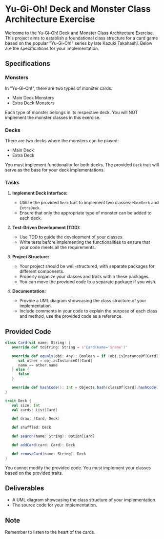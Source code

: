 # Yu-Gi-Oh! Deck and Monster Class Architecture Exercise

Welcome to the Yu-Gi-Oh! Deck and Monster Class Architecture Exercise. This project aims to establish a foundational 
class structure for a card game based on the popular "Yu-Gi-Oh!" series by late Kazuki Takahashi. Below are the
specifications for your implementation.

## Specifications

### Monsters

In "Yu-Gi-Oh!", there are two types of monster cards:

- Main Deck Monsters
- Extra Deck Monsters

Each type of monster belongs in its respective deck. You will NOT implement the monster classes in this exercise.

### Decks

There are two decks where the monsters can be played:

- Main Deck
- Extra Deck

You must implement functionality for both decks. The provided `Deck` trait will serve as the base for your deck
implementations.

### Tasks

1. **Implement Deck Interface:**
    - Utilize the provided `Deck` trait to implement two classes: `MainDeck` and `ExtraDeck`.
    - Ensure that only the appropriate type of monster can be added to each deck.

2. **Test-Driven Development (TDD):**
    - Use TDD to guide the development of your classes.
    - Write tests before implementing the functionalities to ensure that your code meets all the requirements.

3. **Project Structure:**
    - Your project should be well-structured, with separate packages for different components.
    - Properly organize your classes and traits within these packages.
    - You can move the provided code to a separate package if you wish.

4. **Documentation:**
   - Provide a UML diagram showcasing the class structure of your implementation.
   - Include comments in your code to explain the purpose of each class and method, use the provided code as a
     reference.
    
## Provided Code

```scala
class Card(val name: String) {
   override def toString: String = s"Card(name='$name')"

   override def equals(obj: Any): Boolean = if (obj.isInstanceOf[Card]) {
      val other = obj.asInstanceOf[Card]
      name == other.name
   } else {
      false
   }

   override def hashCode(): Int = Objects.hash(classOf[Card].hashCode(), name)
}

trait Deck {
   val size: Int
   val cards: List[Card]

   def draw: (Card, Deck)

   def shuffled: Deck

   def search(name: String): Option[Card]

   def addCard(card: Card): Deck

   def removeCard(name: String): Deck
}

```

You cannot modify the provided code. You must implement your classes based on the provided traits.

## Deliverables

- A UML diagram showcasing the class structure of your implementation.
- The source code for your implementation.

## Note

Remember to listen to the heart of the cards.